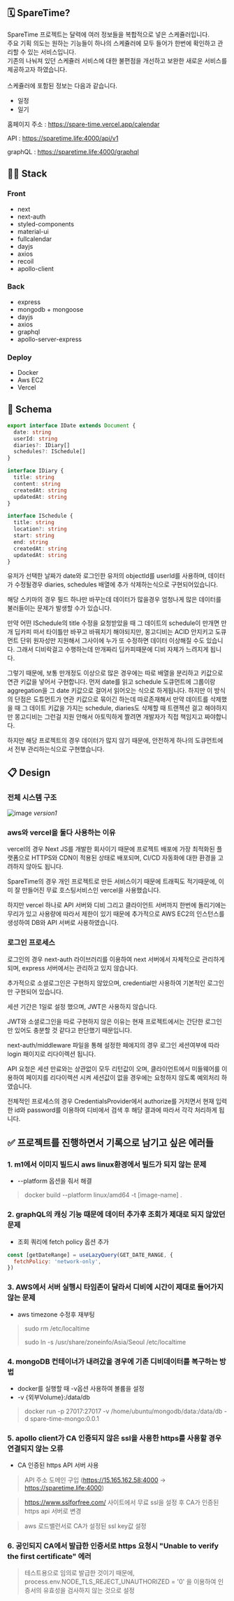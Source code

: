 ## 🗓 SpareTime?

SpareTime 프로젝트는 달력에 여러 정보들을 복합적으로 넣은 스케쥴러입니다.<br/>
주요 기획 의도는 원하는 기능들이 하나의 스케쥴러에 모두 들어가 한번에 확인하고 관리할 수 있는 서비스입니다.<br/>
기존의 나눠져 있던 스케쥴러 서비스에 대한 불편점을 개선하고 보완한 새로운 서비스를 제공하고자 하였습니다.<br/><br/>
스케쥴러에 포함된 정보는 다음과 같습니다.<br/>

- 일정
- 일기

홈페이지 주소 : https://spare-time.vercel.app/calendar

API : https://sparetime.life:4000/api/v1

graphQL : https://sparetime.life:4000/graphql

## 🧑‍💻 Stack

### Front

- next
- next-auth
- styled-components
- material-ui
- fullcalendar
- dayjs
- axios
- recoil
- apollo-client

### Back

- express
- mongodb + mongoose
- dayjs
- axios
- graphql
- apollo-server-express

### Deploy

- Docker
- Aws EC2
- Vercel

## 📁 Schema

```typescript jsx
export interface IDate extends Document {
  date: string
  userId: string
  diaries?: IDiary[]
  schedules?: ISchedule[]
}

interface IDiary {
  title: string
  content: string
  createdAt: string
  updatedAt: string
}

interface ISchedule {
  title: string
  location?: string
  start: string
  end: string
  createdAt: string
  updatedAt: string
}
```

유저가 선택한 날짜가 date와 로그인한 유저의 objectId를 userId를 사용하며, 데이터가 수정될경우 diaries, schedules 배열에 추가 삭제하는식으로 구현되어있습니다.

해당 스키마의 경우 필드 하나만 바꾸는데 데이터가 많을경우 엄청나게 많은 데이터를 불러들이는 문제가 발생할 수가 있습니다.

만약 어떤 ISchedule의 title 수정을 요청받았을 때 그 데이트의 schedule이 만개면 만개 딥카피 떠서 타이틀만 바꾸고 바꿔치기 해야되지만,
몽고디비는 ACID 안지키고 도큐먼트 단위 원자성만 지원해서 그사이에 누가 또 수정하면 데이터 이상해질 수도 있습니다. 그래서 디비락걸고 수행하는데 만개짜리 딥카피때문에 디비 자체가 느려지게 됩니다.

그렇기 때문에, 보통 만개정도 이상으로 많은 경우에는 따로 배열을 분리하고 키값으로 연관 키값을 넣어서 구현합니다.
먼저 date를 읽고 schedule 도큐먼트에 그룹이랑 aggregation을 그 date 키값으로 걸어서 읽어오는 식으로 하게됩니다.
하지만 이 방식의 단점은 도튜먼트가 연관 키값으로 묶이긴 하는데 따로존재해서 만약 데이트를 삭제했을 때 그 데이트 키값을 가지는 schedule, diaries도 삭제할 때
트랜젝션 걸고 해야하지만 몽고디비는 그런걸 지원 안해서 아토믹하게 짤려면 개발자가 직접 책임지고 짜야합니다.

하지만 해당 프로젝트의 경우 데이터가 많지 않기 때문에, 안전하게 하나의 도큐먼트에서 전부 관리하는식으로 구현했습니다.

## 📋 Design

### 전체 시스템 구조

![image](./images/전체시스템구조.png)
*version1*

### aws와 vercel을 둘다 사용하는 이유

vercel의 경우 Next JS를 개발한 회사이기 때문에 프로젝트 배포에 가장 최적화된 플랫폼으로
HTTPS와 CDN이 적용된 상태로 배포되며, CI/CD 자동화에 대한 환경을 고려하지 않아도 됩니다.

SpareTime의 경우 개인 프로젝트로 만든 서비스이기 때문에 트래픽도 적기때문에, 이미 잘 만들어진 무료 호스팅서비스인 vercel을 사용했습니다.

하지만 vercel 하나로 API 서버와 디비 그리고 클라이언트 서버까지 한번에 돌리기에는 무리가 있고 사용량에 따라서 제한이 있기 때문에 추가적으로 AWS EC2의 인스턴스를 생성하여
DB와 API 서버로 사용하였습니다.

### 로그인 프로세스

로그인의 경우 next-auth 라이브러리를 이용하여 next 서버에서 자체적으로 관리하게 되며, express 서버에서는 관리하고 있지 않습니다.

추가적으로 소셜로그인은 구현하지 않았으며, credential만 사용하여 기본적인 로그인만 구현되어 있습니다.

세션 기간은 1일로 설정 했으며, JWT은 사용하지 않습니다.

JWT와 소셜로그인을 따로 구현하지 않은 이유는 현재 프로젝트에서는 간단한 로그인만 있어도 충분할 것 같다고 판단했기 때문입니다.

next-auth/middleware 파일을 통해 설정한 페에지의 경우 로그인 세션여부에 따라 login 패이지로 리다이렉션 됩니다.

API 요청은 세션 만료와는 상관없이 모두 리턴값이 오며, 클라이언트에서 미들웨어를 이용하여 페이지를 리다이렉션 시켜 세션값이 없을 경우에는 요청하지 않도록 예외처리 하였습니다.

전체적인 프로세스의 경우 CredentialsProvider에서 authorize를 거치면서 현재 입력한 id와 password를 이용하여 디비에서 검색 후 해당 결과에 따라서 각각 처리하게 됩니다.

## ✅ 프로젝트를 진행하면서 기록으로 남기고 싶은 에러들

### 1. m1에서 이미지 빌드시 aws linux환경에서 빌드가 되지 않는 문제

- --platform 옵션을 줘서 해결

> docker build --platform linux/amd64 -t [image-name] .

### 2. graphQL의 캐싱 기능 때문에 데이터 추가후 조회가 제대로 되지 않았던 문제

- 조회 쿼리에 fetch policy 옵션 추가

```javascript
const [getDateRange] = useLazyQuery(GET_DATE_RANGE, {
  fetchPolicy: 'network-only',
})
```

### 3. AWS에서 서버 실행시 타임존이 달라서 디비에 시간이 제대로 들어가지 않는 문제

- aws timezone 수정후 재부팅

> sudo rm /etc/localtime
>
> sudo ln -s /usr/share/zoneinfo/Asia/Seoul /etc/localtime

### 4. mongoDB 컨테이너가 내려갔을 경우에 기존 디비데이터를 복구하는 방법

- docker를 실행할 때 -v옵션 사용하여 볼륨을 설정
- -v {외부Volume}:/data/db

> docker run -p 27017:27017 -v /home/ubuntu/mongodb/data:/data/db -d spare-time-mongo:0.0.1

### 5. apollo client가 CA 인증되지 않은 ssl을 사용한 https를 사용할 경우 연결되지 않는 오류

- CA 인증된 https API 서버 사용

> API 주소 도메인 구입 (https://15.165.162.58:4000 -> https://sparetime.life:4000)

> https://www.sslforfree.com/ 사이트에서 무료 ssl을 설정 후 CA가 인증된 https api 서버로 변경

> aws 로드밸런서로 CA가 설정된 ssl key값 설정

### 6. 공인되지 CA에서 발급한 인증서로 https 요청시 "Unable to verify the first certificate" 에러

> 테스트용으로 임의로 발급한 것이기 때문에, process.env.NODE_TLS_REJECT_UNAUTHORIZED = '0' 을 이용하여 인증서의 유효성을 검사하지 않는 것으로 설정
